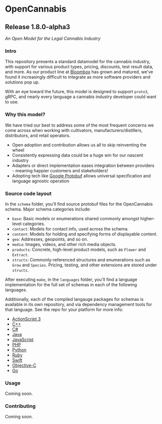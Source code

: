 
# OpenCannabis
## Release __1.8.0-alpha3__

_An Open Model for the Legal Cannabis Industry_


### Intro

This repository presents a standard datamodel for the cannabis industry, with support for various product types, pricing, discounts, test result data, and more. As our product line at [Bloombox](https://bloombox.io) has grown and matured, we've found it increasingly difficult to integrate as more software providers and solutions pop up.

With an eye toward the future, this model is designed to support `proto3`, gRPC, and nearly every language a cannabis industry developer could want to use.


### Why this model?

We have tried our best to address some of the most frequent concerns we come across when
working with cultivators, manufacturers/distillers, distributors, and retail operators.

- Open adoption and contribution allows us all to skip reinventing the wheel
- Consistently expressing data could be a huge win for our nascent industry
- Adapters or direct implementation eases integration between providers - meaning happier
  customers and stakeholders!
- Adopting tech like [Google Protobuf]() allows universal specification and language
  agnostic operation


### Source code layout

In the `schema` folder, you'll find source protobuf files for the OpenCannabis schema. Major
schema categories include:

- `base`: Basic models or enumerations shared commonly amongst higher-level categories.
- `contact`: Models for contact info, used across the schema.
- `content`: Models for holding and specifying forms of displayable content.
- `geo`: Addresses, geopoints, and so on.
- `media`: Images, videos, and other rich media objects.
- `products`: Concrete, high-level product models, such as `Flower` and `Extract`.
- `structs`: Commonly-referenced structures and enumerations such as `Grow` and `Species`. Pricing, testing, and other extensions are stored under `structs`.

After executing `make`, in the `languages` folder, you'll find a language implementation
for the full set of schemas in each of the following languages.

Additionally, each of the compiled langauge packages for schemas is available in its own repository, and via dependency management tools for that language. See the repo for your platform for more info:
- [ActionScript 3](https://github.com/OpenCannabis/schema-as3)
- [C++](https://github.com/OpenCannabis/schema-cpp)
- [C#](https://github.com/OpenCannabis/schema-csharp)
- [Java](https://github.com/OpenCannabis/schema-java)
- [JavaScript](https://github.com/OpenCannabis/schema-js)
- [PHP](https://github.com/OpenCannabis/schema-php)
- [Python](https://github.com/OpenCannabis/schema-python)
- [Ruby](https://github.com/OpenCannabis/schema-ruby)
- [Swift](https://github.com/OpenCannabis/schema-swift)
- [Objective-C](https://github.com/OpenCannabis/schema-objc)
- [Go](https://github.com/OpenCannabis/schema-go)


### Usage

Coming soon.


### Contributing

Coming soon.

